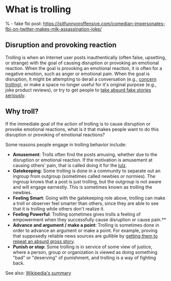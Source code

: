 # What is trolling

% - fake fbi post: https://isitfunnyoroffensive.com/comedian-impersonates-fbi-on-twitter-makes-mlk-assassination-joke/

## Disruption and provoking reaction
Trolling is when an Internet user posts inauthentically (often false, upsetting, or strange) with the goal of causing disruption or provoking an emotional reaction. When the goal is provoking an emotional reaction, it is often for a negative emotion, such as anger or emotional pain. When the goal is disruption, it might be attempting to derail a conversation (e.g., [concern trolling](https://en.wiktionary.org/wiki/concern_troll)), or make a space no longer useful for it's original purpose (e.g., joke product reviews), or try to get people to [take absurd fake stories seriously](https://www.scientificamerican.com/article/internet-troll-sub-culture-s-savage-spoofing-of-mainstream-media-excerpt/).

## Why troll?
If the immediate goal of the action of trolling is to cause disruption or provoke emotional reactions, what is it that makes people want to do this disruption or provoking of emotional reactions?

Some reasons people engage in trolling behavior include:
- __Amusement__: Trolls often find the posts amusing, whether due to the disruption or emotional reaction. If the motivation is amusement at causing others' pain, that is called doing it for the [lulz](https://www.wired.com/2011/11/anonymous-101/).
- __Gatekeeping__: Some trolling is done in a community to separate out an ingroup from outgroup (sometimes called newbies or normies). The ingroup knows that a post is just trolling, but the outgroup is not aware and will engage earnestly. This is sometimes known as trolling the newbies.
- __Feeling Smart__: Going with the gatekeeping role above, trolling can make a troll or observer feel smarter than others, since they are able to see that it is trolling while others don't realize it.
- __Feeling Powerful__: Trolling sometimes gives trolls a feeling of empowerment when they successfully cause disruption or cause pain.**
- **Advance and argument / make a point**: Trolling is sometimes done in order to advance an argument or make a point. For example, proving that supposedly reliable news sources are gullible by [getting them to repeat an absurd gross story]((https://www.scientificamerican.com/article/internet-troll-sub-culture-s-savage-spoofing-of-mainstream-media-excerpt/)).
- **Punish or stop**: Some trolling is in service of some view of justice, where a person, group or organization is viewed as doing something "bad" or "deserving" of punishment, and trolling is a way of fighting back.

See also: [Wikipedia's summary](https://en.wikipedia.org/wiki/Internet_troll)
